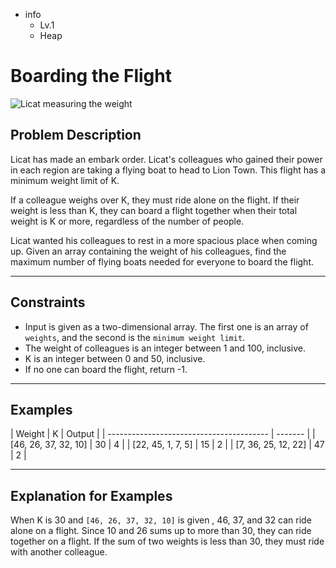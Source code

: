 - info
    - Lv.1
    - Heap

# Boarding the Flight
![Licat measuring the weight](./13_1.webp)

## Problem Description
Licat has made an embark order. Licat's colleagues who gained their power in each region are taking a flying boat to head to Lion Town. This flight has a minimum weight limit of K.

If a colleague weighs over K, they must ride alone on the flight. If their weight is less than K, they can board a flight together when their total weight is K or more, regardless of the number of people.

Licat wanted his colleagues to rest in a more spacious place when coming up. Given an array containing the weight of his colleagues, find the maximum number of flying boats needed for everyone to board the flight.

---

## Constraints

- Input is given as a two-dimensional array. The first one is an array of `weights`, and the second is the `minimum weight limit`.
- The weight of colleagues is an integer between 1 and 100, inclusive. 
- K is an integer between 0 and 50, inclusive. 
- If no one can board the flight, return -1.

---

## Examples

| Weight                                  | K | Output |
| ---------------------------------------- | ------- |
| [46, 26, 37, 32, 10] | 30 | 4 |
| [22, 45, 1, 7, 5] | 15 | 2 |
| [7, 36, 25, 12, 22] | 47 | 2 |

---

## Explanation for Examples

When K is 30 and `[46, 26, 37, 32, 10]` is given , 46, 37, and 32 can ride alone on a flight. Since 10 and 26 sums up to more than 30, they can ride together on a flight. If the sum of two weights is less than 30, they must ride with another colleague.